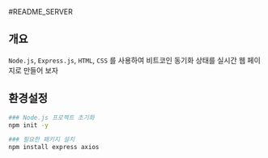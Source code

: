 #README_SERVER

## 개요
`Node.js`, `Express.js`, `HTML`, `CSS` 를 사용하여 비트코인 동기화 상태를 실시간 웹 페이지로 만들어 보자

## 환경설정
```bash
### Node.js 프로젝트 초기화
npm init -y

### 필요한 패키지 설치
npm install express axios
```